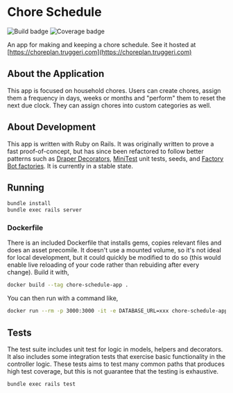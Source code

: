 # Chore Schedule

![Build badge](https://img.shields.io/badge/build-passing-brightgreen.svg)
![Coverage badge](https://img.shields.io/badge/coverage-92%25-brightgreen.svg)

An app for making and keeping a chore schedule. See it hosted at [https://choreplan.truggeri.com](https://choreplan.truggeri.com)

## About the Application

This app is focused on household chores. Users can create chores, assign them a frequency in days, weeks or months and "perform" them to reset the next due clock. They can assign chores into custom categories as well.

## About Development

This app is written with Ruby on Rails. It was originally written to prove a fast proof-of-concept, but has since been refactored to follow better patterns such as [Draper Decorators](https://github.com/drapergem/draper), [MiniTest](https://guides.rubyonrails.org/testing.html) unit tests, seeds, and [Factory Bot factories](https://github.com/thoughtbot/factory_bot_rails). It is currently in a stable state.

## Running

```bash
bundle install
bundle exec rails server
```

### Dockerfile

There is an included Dockerfile that installs gems, copies relevant files and does an asset precomile. It doesn't use a mounted volume, so it's not ideal for local development, but it could quickly be modified to do so (this would enable live reloading of your code rather than rebuiding after every change). Build it with,

```bash
docker build --tag chore-schedule-app .
```

You can then run with a command like,

```bash
docker run --rm -p 3000:3000 -it -e DATABASE_URL=xxx chore-schedule-app:latest
```

## Tests

The test suite includes unit test for logic in models, helpers and decorators. It also includes some integration tests that exercise basic functionality in the controller logic. These tests aims to test many common paths that produces high test coverage, but this is not guarantee that the testing is exhaustive.

```bash
bundle exec rails test
```
